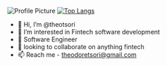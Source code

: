 ![Profile Picture](https://avatars.githubusercontent.com/u/108873160?v=4)
[![Top Langs](https://github-readme-stats.vercel.app/api/top-langs/?username=theotsori&layout=compact)](https://github.com/theotsori)
<br>
- 👋 Hi, I’m @theotsori
- 👀 I’m interested in Fintech software development
- 🌱 Software Engineer
- 💞️ looking to collaborate on anything fintech
- 📫 Reach me - theodoretsori@gmail.com

<!---
theotsori/theotsori is a ✨ special ✨ repository.
--->
